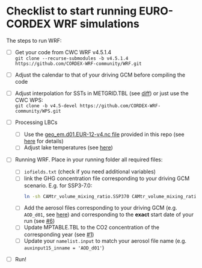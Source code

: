 # Checklist to start running EURO-CORDEX WRF simulations

The steps to run WRF:

 - [ ] Get your code from CWC WRF v4.5.1.4 \
```git clone --recurse-submodules -b v4.5.1.4  https://github.com/CORDEX-WRF-community/WRF.git```

 - [ ] Adjust the calendar to that of your driving GCM before compiling the code
 
 - [ ] Adjust interpolation for SSTs in METGRID.TBL (see [diff](https://github.com/CORDEX-WRF-community/WPS/compare/master..v4.5-devel)) or just use the CWC WPS: \
 ```git clone -b v4.5-devel https://github.com/CORDEX-WRF-community/WPS.git```  
 
 - [ ] Processing LBCs

   - [ ] Use the [geo_em.d01.EUR-12-v4.nc file](https://meteo.unican.es/work/josipa/euro-cordex-cmip6/static_data/geo_em.d01.EUR-12-v4.nc) provided in this repo (see [here](./static_data) for details)
   - [ ] Adjust lake temperatures (see [here](https://github.com/CORDEX-WRF-community/euro-cordex-cmip6/pull/5))   

 - [ ] Running WRF. Place in your running folder all required files:

   - [ ] `iofields.txt` (check if you need additional variables)
   - [ ] link the GHG concentration file corresponding to your driving GCM scenario. E.g. for SSP3-7.0:
     ```bash
     ln -sh CAMtr_volume_mixing_ratio.SSP370 CAMtr_volume_mixing_ratio```
   - [ ] Add the aerosol files corresponding to your driving GCM (e.g. `AOD_d01`, see [here](https://github.com/AEI-CORDyS/aerosols4wrf)) and corresponding to the **exact** start date of your run (see [#6](https://github.com/CORDEX-WRF-community/euro-cordex-cmip6/issues/6))
   - [ ] Update MPTABLE.TBL to the CO2 concentration of the corresponding year (see [#1](https://github.com/CORDEX-WRF-community/euro-cordex-cmip6/issues/1))
   - [ ] Update your `namelist.input` to match your aerosol file name (e.g. `auxinput15_inname = 'AOD_d01'`)
       
- [ ] Run!

